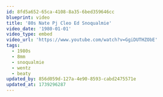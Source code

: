 ```yaml
---
id: 8fd5a652-65ca-4108-8a35-6bed359646cc
blueprint: video
title: '80s Nate Pj Cleo Ed Snoqualmie'
video_date: '1980-01-01'
video_type: embed
video_url: 'https://www.youtube.com/watch?v=GgiDUTHZObE'
tags:
  - 1980s
  - 8mm
  - snoqualmie
  - wentz
  - beaty
updated_by: 856d059d-127a-4e90-8593-cabd2475571e
updated_at: 1739296287
---
```

